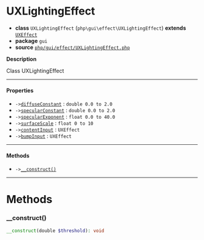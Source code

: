 # UXLightingEffect

- **class** `UXLightingEffect` (`php\gui\effect\UXLightingEffect`) **extends** [`UXEffect`](https://github.com/jphp-compiler/jphp/blob/master/exts/jphp-gui-ext/api-docs/classes/php/gui/effect/UXEffect.md)
- **package** `gui`
- **source** [`php/gui/effect/UXLightingEffect.php`](./src/main/resources/JPHP-INF/sdk/php/gui/effect/UXLightingEffect.php)

**Description**

Class UXLightingEffect

---

#### Properties

- `->`[`diffuseConstant`](#prop-diffuseconstant) : `double 0.0 to 2.0`
- `->`[`specularConstant`](#prop-specularconstant) : `double 0.0 to 2.0`
- `->`[`specularExponent`](#prop-specularexponent) : `float 0.0 to 40.0`
- `->`[`surfaceScale`](#prop-surfacescale) : `float 0 to 10`
- `->`[`contentInput`](#prop-contentinput) : `UXEffect`
- `->`[`bumpInput`](#prop-bumpinput) : `UXEffect`

---

#### Methods

- `->`[`__construct()`](#method-__construct)

---
# Methods

<a name="method-__construct"></a>

### __construct()
```php
__construct(double $threshold): void
```
